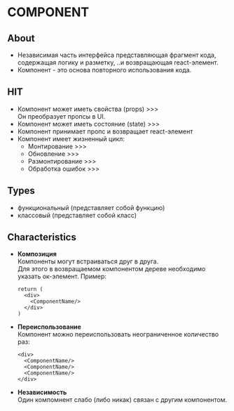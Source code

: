 # COMPONENT

## About
- Независимая часть интерфейса представляющая фрагмент кода, содержащая логику и разметку, ..и возвращающая react-элемент.
- Компонент - это основа повторного использования кода.

## HIT
- Компонент может иметь свойства (props) >>>  
Он преобразует пропсы в UI.
- Компонент может иметь состояние (state) >>>
- Компонент принимает пропс и возвращает react-элемент
- Компонент имеет жизненный цикл:
  - Монтирование >>>
  - Обновление >>>
  - Размонтирование >>>
  - Обработка ошибок >>>

## Types
- функциональный (представляет собой функцию)
- классовый (представляет собой класс)

## Characteristics
- __Композиция__  
Компоненты могут встраиваться друг в друга.  
Для этого в возвращаемом компонентом дереве необходимо указать ок-элемент. Пример:

  ```
  return (
    <div>
      <ComponentName/>
    </div>
  )
  ```
- __Переиспользование__  
Компонент можно переиспользовать неограниченное количество раз:

  ```
  <div>
    <ComponentName/>
    <ComponentName/>
    <ComponentName/>
  </div>
  ```
- __Независимость__  
Один компомнент слабо (либо никак) связан с другим компонентом.